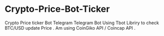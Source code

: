 # Crypto-Price-Bot-Ticker
Crypto Price ticker Bot Telegram
Telegram Bot Using Tbot Libriry to check BTC/USD update Price .
Am using CoinGiko API / Coincap API .
